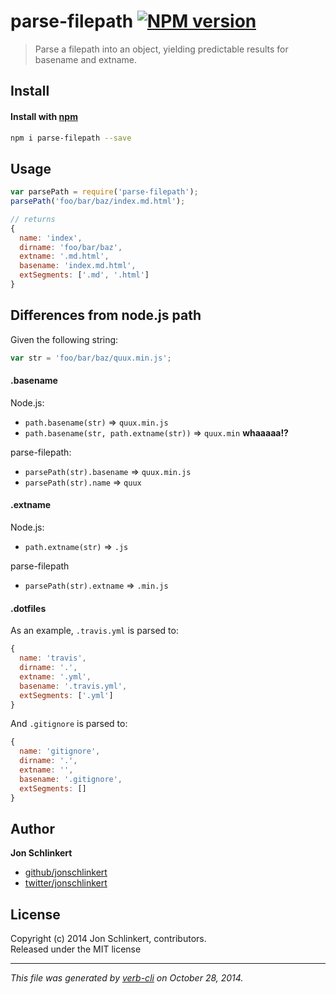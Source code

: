 # parse-filepath [![NPM version](https://badge.fury.io/js/parse-filepath.svg)](http://badge.fury.io/js/parse-filepath)

> Parse a filepath into an object, yielding predictable results for basename and extname.

## Install
#### Install with [npm](npmjs.org)

```bash
npm i parse-filepath --save
```

## Usage

```js
var parsePath = require('parse-filepath');
parsePath('foo/bar/baz/index.md.html');

// returns
{
  name: 'index',
  dirname: 'foo/bar/baz',
  extname: '.md.html',
  basename: 'index.md.html',
  extSegments: ['.md', '.html']
}
```

## Differences from node.js path

Given the following string:

```js
var str = 'foo/bar/baz/quux.min.js';
```

#### .basename

Node.js:

* `path.basename(str)` => `quux.min.js`
* `path.basename(str, path.extname(str))` => `quux.min` **whaaaaa!?**

parse-filepath:

* `parsePath(str).basename` => `quux.min.js`
* `parsePath(str).name` => `quux`


#### .extname

Node.js:

* `path.extname(str)` => `.js`

parse-filepath

* `parsePath(str).extname` => `.min.js`


#### .dotfiles

As an example, `.travis.yml` is parsed to:

```js
{
  name: 'travis',
  dirname: '.',
  extname: '.yml',
  basename: '.travis.yml',
  extSegments: ['.yml']
}
```

And `.gitignore` is parsed to:

```js
{
  name: 'gitignore',
  dirname: '.',
  extname: '',
  basename: '.gitignore',
  extSegments: []
}
```

## Author

**Jon Schlinkert**
 
+ [github/jonschlinkert](https://github.com/jonschlinkert)
+ [twitter/jonschlinkert](http://twitter.com/jonschlinkert) 

## License
Copyright (c) 2014 Jon Schlinkert, contributors.  
Released under the MIT license

***

_This file was generated by [verb-cli](https://github.com/assemble/verb-cli) on October 28, 2014._